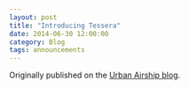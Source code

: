 ```yaml
---
layout: post
title: "Introducing Tessera"
date: 2014-06-30 12:00:00
category: Blog
tags: announcements
---
```



Originally published on the [Urban Airship blog](http://urbanairship.com/blog/2014/06/30/introducing-tessera-a-graphite-frontend).
